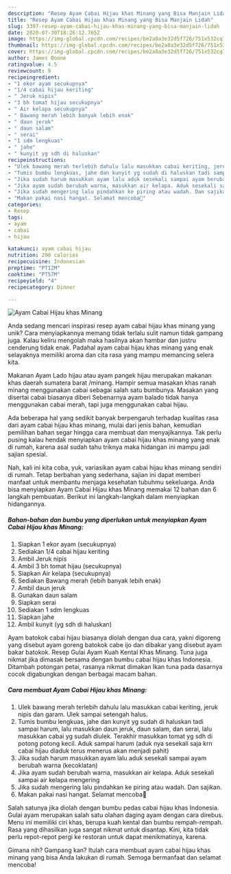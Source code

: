 ```yaml
---
description: "Resep Ayam Cabai Hijau khas Minang yang Bisa Manjain Lidah"
title: "Resep Ayam Cabai Hijau khas Minang yang Bisa Manjain Lidah"
slug: 3397-resep-ayam-cabai-hijau-khas-minang-yang-bisa-manjain-lidah
date: 2020-07-30T18:26:12.765Z
image: https://img-global.cpcdn.com/recipes/be2a8a3e32d5f726/751x532cq70/ayam-cabai-hijau-khas-minang-foto-resep-utama.jpg
thumbnail: https://img-global.cpcdn.com/recipes/be2a8a3e32d5f726/751x532cq70/ayam-cabai-hijau-khas-minang-foto-resep-utama.jpg
cover: https://img-global.cpcdn.com/recipes/be2a8a3e32d5f726/751x532cq70/ayam-cabai-hijau-khas-minang-foto-resep-utama.jpg
author: James Boone
ratingvalue: 4.5
reviewcount: 9
recipeingredient:
- "1 ekor ayam secukupnya"
- "1/4 cabai hijau keriting"
- " Jeruk nipis"
- "3 bh tomat hijau secukupnya"
- " Air kelapa secukupnya"
- " Bawang merah lebih banyak lebih enak"
- " daun jeruk"
- " daun salam"
- " serai"
- "1 sdm lengkuas"
- " jahe"
- " kunyit yg sdh di haluskan"
recipeinstructions:
- "Ulek bawang merah terlebih dahulu lalu masukkan cabai keriting, jeruk nipis dan garam. Ulek sampai setengah halus."
- "Tumis bumbu lengkuas, jahe dan kunyit yg sudah di haluskan tadi sampai harum, lalu masukkan daun jeruk, daun salam, dan serai, lalu masukkan cabai yg sudah diulek. Terakhir masukkan tomat yg sdh di potong potong kecil. Aduk sampai harum (aduk nya sesekali saja krn cabai hijau diaduk terus menerus akan menjadi pahit)"
- "Jika sudah harum masukkan ayam lalu aduk sesekali sampai ayam berubah warna (kecoklatan)"
- "Jika ayam sudah berubah warna, masukkan air kelapa. Aduk sesekali sampai air kelapa mengering"
- "Jika sudah mengering lalu pindahkan ke piring atau wadah. Dan sajikan."
- "Makan pakai nasi hangat. Selamat mencoba💜"
categories:
- Resep
tags:
- ayam
- cabai
- hijau

katakunci: ayam cabai hijau 
nutrition: 290 calories
recipecuisine: Indonesian
preptime: "PT12M"
cooktime: "PT57M"
recipeyield: "4"
recipecategory: Dinner

---
```



![Ayam Cabai Hijau khas Minang](https://img-global.cpcdn.com/recipes/be2a8a3e32d5f726/751x532cq70/ayam-cabai-hijau-khas-minang-foto-resep-utama.jpg)

Anda sedang mencari inspirasi resep ayam cabai hijau khas minang yang unik? Cara menyiapkannya memang tidak terlalu sulit namun tidak gampang juga. Kalau keliru mengolah maka hasilnya akan hambar dan justru cenderung tidak enak. Padahal ayam cabai hijau khas minang yang enak selayaknya memiliki aroma dan cita rasa yang mampu memancing selera kita.

Makanan Ayam Lado hijau atau ayam pangek hijau merupakan makanan khas daerah sumatera barat /minang. Hampir semua masakan khas ranah minang menggunakan cabai sebagai salah satu bumbunya. Masakan yang disertai cabai biasanya diberi Sebenarnya ayam balado tidak hanya menggunakan cabai merah, tapi juga menggunakan cabai hijau.

Ada beberapa hal yang sedikit banyak berpengaruh terhadap kualitas rasa dari ayam cabai hijau khas minang, mulai dari jenis bahan, kemudian pemilihan bahan segar hingga cara membuat dan menyajikannya. Tak perlu pusing kalau hendak menyiapkan ayam cabai hijau khas minang yang enak di rumah, karena asal sudah tahu triknya maka hidangan ini mampu jadi sajian spesial.


Nah, kali ini kita coba, yuk, variasikan ayam cabai hijau khas minang sendiri di rumah. Tetap berbahan yang sederhana, sajian ini dapat memberi manfaat untuk membantu menjaga kesehatan tubuhmu sekeluarga. Anda bisa menyiapkan Ayam Cabai Hijau khas Minang memakai 12 bahan dan 6 langkah pembuatan. Berikut ini langkah-langkah dalam menyiapkan hidangannya.

<!--inarticleads1-->

##### Bahan-bahan dan bumbu yang diperlukan untuk menyiapkan Ayam Cabai Hijau khas Minang:

1. Siapkan 1 ekor ayam (secukupnya)
1. Sediakan 1/4 cabai hijau keriting
1. Ambil  Jeruk nipis
1. Ambil 3 bh tomat hijau (secukupnya)
1. Siapkan  Air kelapa (secukupnya)
1. Sediakan  Bawang merah (lebih banyak lebih enak)
1. Ambil  daun jeruk
1. Gunakan  daun salam
1. Siapkan  serai
1. Sediakan 1 sdm lengkuas
1. Siapkan  jahe
1. Ambil  kunyit (yg sdh di haluskan)


Ayam batokok cabai hijau biasanya diolah dengan dua cara, yakni digoreng yang disebut ayam goreng batokok cabe ijo dan dibakar yang disebut ayam bakar batokok. Resep Gulai Ayam Kuah Kental Khas Minang. Tuna juga nikmat jika dimasak bersama dengan bumbu cabai hijau khas Indonesia. Ditambah potongan petai, rasanya nikmat dimakan Ikan tuna pada dasarnya cocok digabungkan dengan berbagai macam bahan. 

<!--inarticleads2-->

##### Cara membuat Ayam Cabai Hijau khas Minang:

1. Ulek bawang merah terlebih dahulu lalu masukkan cabai keriting, jeruk nipis dan garam. Ulek sampai setengah halus.
1. Tumis bumbu lengkuas, jahe dan kunyit yg sudah di haluskan tadi sampai harum, lalu masukkan daun jeruk, daun salam, dan serai, lalu masukkan cabai yg sudah diulek. Terakhir masukkan tomat yg sdh di potong potong kecil. Aduk sampai harum (aduk nya sesekali saja krn cabai hijau diaduk terus menerus akan menjadi pahit)
1. Jika sudah harum masukkan ayam lalu aduk sesekali sampai ayam berubah warna (kecoklatan)
1. Jika ayam sudah berubah warna, masukkan air kelapa. Aduk sesekali sampai air kelapa mengering
1. Jika sudah mengering lalu pindahkan ke piring atau wadah. Dan sajikan.
1. Makan pakai nasi hangat. Selamat mencoba💜


Salah satunya jika diolah dengan bumbu pedas cabai hijau khas Indonesia. Gulai ayam merupakan salah satu olahan daging ayam dengan cara direbus. Menu ini memiliki ciri khas, berupa kuah kental dan bumbu rempah-rempah. Rasa yang dihasilkan juga sangat nikmat untuk disantap. Kini, kita tidak perlu repot-repot pergi ke restoran untuk dapat menikmatinya, karena. 

Gimana nih? Gampang kan? Itulah cara membuat ayam cabai hijau khas minang yang bisa Anda lakukan di rumah. Semoga bermanfaat dan selamat mencoba!
